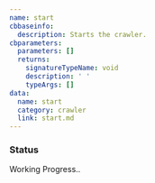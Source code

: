 ```yaml
---
name: start
cbbaseinfo:
  description: Starts the crawler.
cbparameters:
  parameters: []
  returns:
    signatureTypeName: void
    description: ' '
    typeArgs: []
data:
  name: start
  category: crawler
  link: start.md
---
```

<CBBaseInfo/> 
 <CBParameters/>


### Status 
Working Progress..